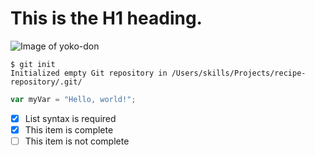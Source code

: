 # This is the H1 heading.


![Image of yoko-don](https://octodex.github.com/images/yaktocat.png)

```
$ git init
Initialized empty Git repository in /Users/skills/Projects/recipe-repository/.git/
```

```javascript
var myVar = "Hello, world!";
```


- [x] List syntax is required
- [x] This item is complete
- [ ] This item is not complete
